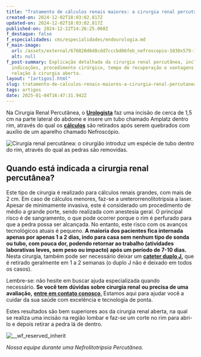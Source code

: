 ```yaml
---
title: "Tratamento de cálculos renais maiores: a cirurgia renal percutânea"
created-on: 2024-12-02T18:03:02.817Z
updated-on: 2024-12-02T18:03:02.817Z
published-on: 2024-12-22T14:26:25.060Z
f_destaque: false
f_especialidades: cms/especialidades/endourologia.md
f_main-image:
  url: /assets/external/676820d6d8cdd7cccbd06feb_nefroscopio-1030x579-1201.jpg
  alt: null
f_post-summary: Explicação detalhada da cirurgia renal percutânea, incluindo
  indicações, procedimento cirúrgico, tempo de recuperação e vantagens em
  relação à cirurgia aberta.
layout: "[artigos].html"
slug: tratamento-de-calculos-renais-maiores-a-cirurgia-renal-percutanea
tags: artigos
date: 2025-01-04T16:47:31.942Z
---
```

Na Cirurgia Renal Percutânea, o **[Urologista](https://uroconsult.com.br/artigos/urologista-em-manaus-faca-um-procedimento-urologico-minimamente-invasivo-com-dr-pedro-henrique-cabral/)** faz uma incisão de cerca de 1,5 cm na parte lateral do abdome e insere um tubo chamado Amplatz dentro rim, através do qual os **[cálculos](https://uroconsult.com.br/artigos/laser-para-tratamento-de-calculos-no-rim-e-ureter/)** são retirados após serem quebrados com auxílio de um aparelho chamado Nefroscópio.

![Cirurgia renal percutânea: o cirurgião introduz um espécie de tubo dentro do rim, através do qual as pedras são removidas.](/assets/external/676820d6d8cdd7cccbd06fe7_674df59b2c759339ae34c7c4_percutanea.jpeg "Cirurgia renal percutânea: o cirurgião introduz um espécie de tubo dentro do rim, através do qual as pedras são removidas.")

## Quando está indicada a cirurgia renal percutânea?

Este tipo de cirurgia é realizado para cálculos renais grandes, com mais de 2 cm. Em caso de cálculos menores, faz-se a ureterorrenolitotripsia a laser. Apesar de minimamente invasiva, este é considerado um procedimento de médio a grande porte, sendo realizada com anestesia geral. O principal risco é de sangramento, o que pode ocorrer porque o rim é perfurado para que a pedra possa ser alcançada. No entanto, este risco com os avanços tecnológicos atuais é pequeno. **A maioria dos pacientes fica internada apenas por apenas 1 a 2 dias, indo para casa sem nenhum tipo de sonda ou tubo, com pouca dor, podendo retornar ao trabalho (atividades laborativas leves, sem peso ou impacto) após um período de 7-10 dias.** Nesta cirurgia, também pode ser necessário deixar um **[cateter duplo J,](https://uroconsult.com.br/artigos/cateter-duplo-j-esclareca-as-suas-duvidas/)** que é retirado geralmente em 1 a 2 semanas (o duplo J não é deixado em todos os casos).

Lembre-se: não hesite em buscar ajuda especializada quando necessário. **Se você tem** **dúvidas sobre cirurgia renal** **ou precisa de uma avaliação,** [**entre em contato conosco**.](https://uroconsult.com.br/contato/) Estamos aqui para ajudar você a cuidar da sua saúde com excelência e tecnologia de ponta.

Estes resultados são bem superiores aos da cirurgia renal aberta, na qual se realiza uma incisão na região lombar e faz-se um corte no rim para abri-lo e depois retirar a pedra lá de dentro.



![__wf_reserved_inherit](/assets/external/676820d6d8cdd7cccbd06fe8_674df5eb20fa48f9b0b3521a_percutanea-1.jpeg)

*Nossa equipe durante uma Nefrolitotripsia Percutânea.*

‍
